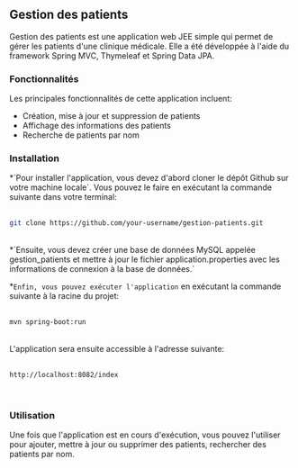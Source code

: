 <h2> Gestion des patients  </h2>
Gestion des patients est une application web JEE simple qui permet de gérer les patients d'une clinique médicale. Elle a été développée à l'aide du framework Spring MVC, Thymeleaf et Spring Data JPA.

<h3> Fonctionnalités </h3>
Les principales fonctionnalités de cette application incluent:

- Création, mise à jour et suppression de patients
- Affichage des informations des patients
- Recherche de patients par nom 

<h3> Installation </h3>
*`Pour installer l'application, vous devez d'abord cloner le dépôt Github sur votre machine locale`. Vous pouvez le faire en exécutant la commande suivante dans votre terminal:
</br></br>

```bash
git clone https://github.com/your-username/gestion-patients.git
```
</br>
*`Ensuite, vous devez créer une base de données MySQL appelée gestion_patients et mettre à jour le fichier application.properties avec les informations de connexion à la base de données.`

*`Enfin, vous pouvez exécuter l'application` en exécutant la commande suivante à la racine du projet:
</br>
</br>

```bash
mvn spring-boot:run
```
</br>
L'application sera ensuite accessible à l'adresse suivante:
</br>
</br>

```bash
http://localhost:8082/index
```
</br>

<h3> Utilisation </h3>
Une fois que l'application est en cours d'exécution, vous pouvez l'utiliser pour ajouter, mettre à jour ou supprimer des patients, rechercher des patients par nom.

